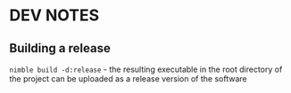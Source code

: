 # DEV NOTES

## Building a release

`nimble build -d:release` - the resulting executable in the root directory of the project can be uploaded as a release version of the software
